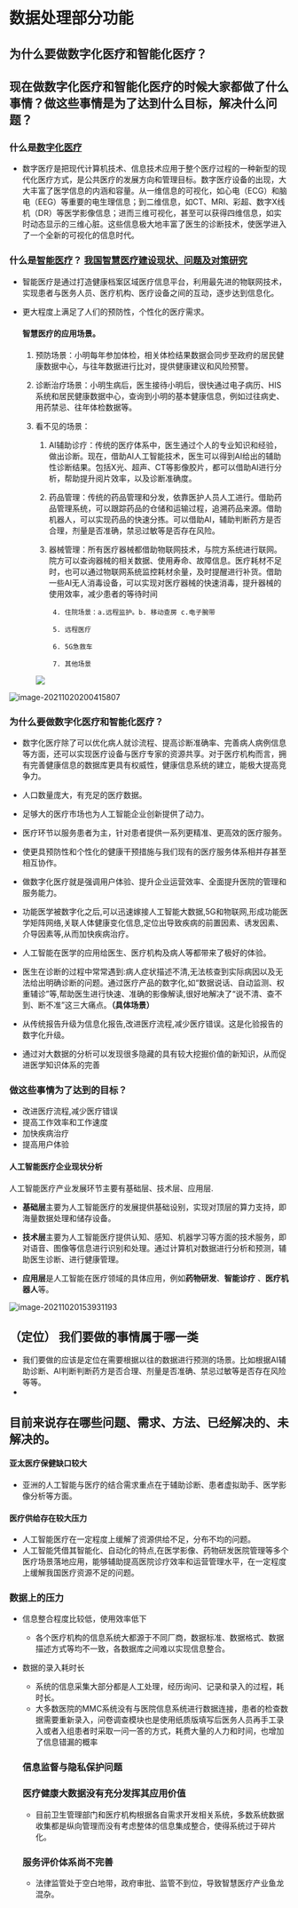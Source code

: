 # 数据处理部分功能

## 为什么要做数字化医疗和智能化医疗？

## 现在做数字化医疗和智能化医疗的时候大家都做了什么事情？做这些事情是为了达到什么目标，解决什么问题？

### 什么是[数字化医疗](https://www.jianshu.com/p/0967e5f6e5dd)

+  数字医疗是把现代计算机技术、信息技术应用于整个医疗过程的一种新型的现代化医疗方式，是公共医疗的发展方向和管理目标。数字医疗设备的出现，大大丰富了医学信息的内涵和容量。从一维信息的可视化，如心电（ECG）和脑电（EEG）等重要的电生理信息；到二维信息，如CT、MRI、彩超、数字X线机（DR）等医学影像信息；进而三维可视化，甚至可以获得四维信息，如实时动态显示的三维心脏。这些信息极大地丰富了医生的诊断技术，使医学进入了一个全新的可视化的信息时代。

### 什么是[智能医疗](https://www.huxiu.com/article/427870.html?f=member_article)？  [我国智慧医疗建设现状、问题及对策研究](http://qikan-cqvip-com.webvpn.cuit.edu.cn:8118/Qikan/Article/ReadIndex?id=7103706941&info=%2bkzY%2bVDzghL62KhZC42f4eyiQ%2fk3cNSm860Ml0eGnByziPq84Q1%2fpA%3d%3d)

+ 智能医疗是通过打造健康档案区域医疗信息平台，利用最先进的物联网技术，实现患者与医务人员、医疗机构、医疗设备之间的互动，逐步达到信息化。

+ 更大程度上满足了人们的预防性，个性化的医疗需求。

  #### 智慧医疗的应用场景。

     1. 预防场景：小明每年参加体检，相关体检结果数据会同步至政府的居民健康数据中心，与往年数据进行比对，提供健康建议和风险预警。

     2. 诊断治疗场景：小明生病后，医生接待小明后，很快通过电子病历、HIS系统和居民健康数据中心，查询到小明的基本健康信息，例如过往病史、用药禁忌、往年体检数据等。

     3. 看不见的场景：

        1.  AI辅助诊疗：传统的医疗体系中，医生通过个人的专业知识和经验，做出诊断。现在，借助AI人工智能技术，医生可以得到AI给出的辅助性诊断结果。包括X光、超声、CT等影像胶片，都可以借助AI进行分析，帮助提升阅片效率，以及诊断准确度。
        2. 药品管理：传统的药品管理和分发，依靠医护人员人工进行。借助药品管理系统，可以跟踪药品的仓储和运输过程，追溯药品来源。借助机器人，可以实现药品的快速分拣。可以借助AI，辅助判断药方是否合理，剂量是否准确，禁忌过敏等是否存在风险。
        3. 器械管理：所有医疗器械都借助物联网技术，与院方系统进行联网。院方可以查询器械的相关数据、使用寿命、故障信息。医疗耗材不足时，也可以通过物联网系统监控耗材余量，及时提醒进行补货。借助一些AI无人消毒设备，可以实现对医疗器械的快速消毒，提升器械的使用效率，减少患者的等待时间

  				4. 住院场景：a.远程监护。b. 移动查房 c.电子腕带

  				5. 远程医疗

  				6. 5G急救车

  				7. 其他场景

         ![](https://img.huxiucdn.com/article/content/202105/14/092636291039.png?imageView2/2/w/1000/format/png/interlace/1/q/85)

![image-20211020200415807](/Users/dailinfeng/Library/Application%20Support/typora-user-images/image-20211020200415807.png)

### 为什么要做数字化医疗和智能化医疗？

+ 数字化医疗除了可以优化病人就诊流程、提高诊断准确率、完善病人病例信息等方面，还可以实现医疗设备与医疗专家的资源共享。对于医疗机构而言，拥有完善健康信息的数据库更具有权威性，健康信息系统的建立，能极大提高竞争力。

+ 人口数量庞大，有充足的医疗数据。
+ 足够大的医疗市场也为人工智能企业创新提供了动力。
+ 医疗环节以服务患者为主，针对患者提供一系列更精准、更高效的医疗服务。
+ 使更具预防性和个性化的健康干预措施与我们现有的医疗服务体系相并存甚至相互协作。
+ 做数字化医疗就是强调用户体验、提升企业运营效率、全面提升医院的管理和服务能力。
+ 功能医学被数字化之后,可以迅速嫁接人工智能大数据,5G和物联网,形成功能医学矩阵网络,关联人体健康变化信息,定位出导致疾病的前置因素、诱发因素、介导因素等,从而加快疾病治疗。
+ 人工智能在医学的应用给医生、医疗机构及病人等都带来了极好的体验。
+ 医生在诊断的过程中常常遇到:病人症状描述不清,无法核查到实际病因以及无法给出明确诊断的问题。通过医疗产品的数字化,如“数据说话、自动监测、权重辅诊”等,帮助医生进行快速、准确的影像解读,很好地解决了“说不清、查不到、断不准”这三大痛点。**（具体场景）**
+ 从传统报告升级为信息化报告,改进医疗流程,减少医疗错误。这是化验报告的数字化升级。
+ 
  通过对大数据的分析可以发现很多隐藏的具有较大挖掘价值的新知识，从而促进医学知识体系的完善

### 做这些事情为了达到的目标？

+ 改进医疗流程,减少医疗错误
+ 提高工作效率和工作速度
+ 加快疾病治疗
+ 提高用户体验

#### 人工智能医疗企业现状分析

人工智能医疗产业发展环节主要有基础层、技术层、应用层.

*  **基础层**主要为人工智能医疗的发展提供基础设别，实现对顶层的算力支持，即海量数据处理和储存设备。

*  **技术层**主要为人工智能医疗提供认知、感知、机器学习等方面的技术服务，即对语音、图像等信息进行识别和处理。通过计算机对数据进行分析和预测，辅助医生诊断、进行健康管理。

*  **应用层**是人工智能在医疗领域的具体应用，例如**药物研发**、**智能诊疗** 、**医疗机器人**等。

  ![image-20211020153931193](/Users/dailinfeng/Library/Application%20Support/typora-user-images/image-20211020153931193.png)

  



## （定位） 我们要做的事情属于哪一类

+ 我们要做的应该是定位在需要根据以往的数据进行预测的场景。比如根据AI辅助诊断、AI判断判断药方是否合理、剂量是否准确、禁忌过敏等是否存在风险等等。
+ 



## 目前来说存在哪些问题、需求、方法、已经解决的、未解决的。

#### 亚太医疗保健缺口较大

+ 亚洲的人工智能与医疗的结合需求重点在于辅助诊断、患者虚拟助手、医学影像分析等方面。

#### 医疗供给存在较大压力

 + 人工智能医疗在一定程度上缓解了资源供给不足，分布不均的问题。
 + 人工智能凭借其智能化、自动化的特点,在医学影像、药物研发医院管理等多个医疗场景落地应用，能够辅助提高医院诊疗效率和运营管理水平，在一定程度上缓解我国医疗资源不足的问题。

### 数据上的压力

+ 信息整合程度比较低，使用效率低下
  + 各个医疗机构的信息系统大都源于不同厂商，数据标准、数据格式、数据描述方式等均不一致，各数据库之间难以实现信息整合。

+ 数据的录入耗时长

  + 系统的信息采集大部分都是人工处理，经历询问、记录和录入的过程，耗时长。
  + 大多数医院的MMC系统没有与医院信息系统进行数据连接，患者的检查数据需要重新录入，问卷调查模块也是使用纸质版填写后医务人员再手工录入或者入组患者时采取一问一答的方式，耗费大量的人力和时间，也增加了信息错漏的概率

  

  ###  信息监督与隐私保护问题

  ### 医疗健康大数据没有充分发挥其应用价值

  + 目前卫生管理部门和医疗机构根据各自需求开发相关系统，多数系统数据收集都是纵向管理而没有考虑整体的信息集成整合，使得系统过于碎片化。

  ### 服务评价体系尚不完善

  + 法律监管处于空白地带，政府审批、监管不到位，导致智慧医疗产业鱼龙混杂。

  

  

  

  

  

  

  

  









